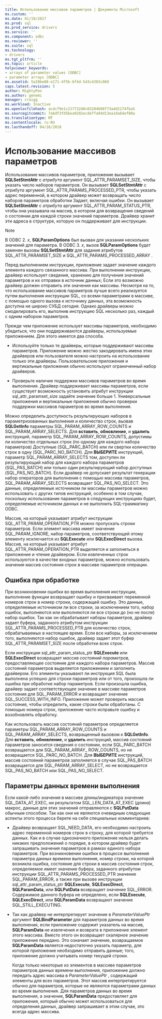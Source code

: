 ```yaml
---
title: Использование массивов параметров | Документы Microsoft
ms.custom: ''
ms.date: 01/19/2017
ms.prod: sql
ms.prod_service: drivers
ms.service: ''
ms.component: odbc
ms.reviewer: ''
ms.suite: sql
ms.technology:
- drivers
ms.tgt_pltfrm: ''
ms.topic: article
helpviewer_keywords:
- arrays of parameter values [ODBC]
- parameter arrays [ODBC]
ms.assetid: 5a28be88-e171-4f5b-bf4d-543c4383c869
caps.latest.revision: 5
author: MightyPen
ms.author: genemi
manager: craigg
ms.workload: Inactive
ms.openlocfilehash: acdcf9e1c21773240c03204608f73a4d2174fba5
ms.sourcegitcommit: 7a6df3fd5bea9282ecdeffa94d13ea1da6def80a
ms.translationtype: MT
ms.contentlocale: ru-RU
ms.lasthandoff: 04/16/2018
---
```

# <a name="using-arrays-of-parameters"></a>Использование массивов параметров
Использование массивов параметров, приложение вызывает **SQLSetStmtAttr** с *атрибута* аргумент SQL_ATTR_PARAMSET_SIZE, чтобы указать число наборов параметров. Он вызывает **SQLSetStmtAttr** с *атрибута* аргумент SQL_ATTR_PARAMS_PROCESSED_PTR, чтобы указать адрес переменной, в котором драйвер может возвращать число наборов параметров обработки Задает, включая ошибки. Он вызывает **SQLSetStmtAttr** с *атрибута* аргумент SQL_ATTR_PARAM_STATUS_PTR, чтобы она указывала на массив, в котором для возвращения сведений о состоянии для каждой строки значений параметров. Драйвер хранит эти адреса в структуре, которую он поддерживает для инструкции.  
  
> [!NOTE]  
>  В ODBC 2. *x*, **SQLParamOptions** был вызван для указания нескольких значений для параметра. В ODBC 3. *x*, вызов **SQLParamOptions** будет заменен вызовы **SQLSetStmtAttr** для задания атрибутов SQL_ATTR_PARAMSET_SIZE и SQL_ATTR_PARAMS_PROCESSED_ARRAY .  
  
 Перед выполнением инструкции, приложение задает значение каждого элемента каждого связанного массива. При выполнении инструкции, драйвер использует сведения, хранению для получения значений параметров и их отправки в источник данных; Если это возможно драйвер должен отправить эти значения как массивы. Несмотря на то, что использование массивов параметров лучше всего реализуется путем выполнения инструкции SQL, со всеми параметрами в массиве, с помощью одного вызова к источнику данных, эта возможность доступна не широко СУБД сегодня. Однако драйверы можно смоделировать его, выполнив инструкцию SQL несколько раз, каждый с одним набором параметров.  
  
 Прежде чем приложение использует массивы параметров, необходимо убедиться, что они поддерживаются драйверы, используемые приложением. Для этого имеется два способа.  
  
-   Используйте только те драйверы, которые поддерживают массивы параметров. Приложение можно жестко закодировать имена этих драйверов или пользователя можно настроить на использование только эти драйверы. Пользовательские приложения и вертикальные приложения обычно используют ограниченный набор драйверов.  
  
-   Проверьте наличие поддержки массивов параметров во время выполнения. Драйвер поддерживает массивы параметров, если существует возможность установить атрибут инструкции sql_attr_paramset_size задайте значение больше 1. Универсальные приложения и вертикальные приложения обычно проверки поддержки массивов параметров во время выполнения.  
  
 Можно определить доступность результирующих наборов в параметризованных выполнения и количество строк, вызвав **SQLGetInfo** параметры SQL_PARAM_ARRAY_ROW_COUNTS и SQL_PARAM_ARRAY_SELECTS. Для **вставить**, **обновление**, и **удалить** инструкций, параметр SQL_PARAM_ARRAY_ROW_COUNTS, допустимы ли количество отдельных строк (по одному для каждого набора параметров) Доступные (SQL_PARC_BATCH) или ли свертки количество строк в одну (SQL_PARC_NO_BATCH). Для **ВЫБЕРИТЕ** инструкций, параметр SQL_PARAM_ARRAY_SELECTS том, доступен ли результирующий набор для каждого набора параметров (SQL_PAS_BATCH) или только один результирующий набор доступных (SQL_PAS_NO_BATCH). Если драйвер не допускает результат генерации набор операторов для выполнения с помощью массива параметров, SQL_PARAM_ARRAY_SELECTS возвращает SQL_PAS_NO_SELECT. Это данные, определяемые источником ли массивы параметров можно использовать с других типов инструкций, особенно в том случае, поскольку использование параметров в следующих инструкциях будет, определяемые источником данных и не выполнить SQL-грамматику ODBC.  
  
 Массив, на который указывает атрибут инструкции SQL_ATTR_PARAM_OPERATION_PTR можно пропускать строки параметров. Если элемент массива имеет значение SQL_PARAM_IGNORE, набор параметров, соответствующей этому элементу исключается из **SQLExecute** или **SQLExecDirect** вызова. Массив, на который указывает атрибут SQL_ATTR_PARAM_OPERATION_PTR выделяется и заполняться в приложение и чтение драйвером. Если извлеченных строк используются в качестве входных параметров, можно использовать значения массив состояния строк в массиве параметров операции.  
  
## <a name="error-processing"></a>Ошибка при обработке  
 При возникновении ошибки во время выполнения инструкции, выполнение функции возвращает ошибку и присваивает переменной номеров строк в номер строки, содержащей ошибку. Это данные, определяемые источником ли все строки, за исключением того, набор ошибок, выполняются или выполняются ли все строки до (но не после) набор ошибок. Так как он обрабатывает наборы параметров, драйвер задает буфера, заданного атрибутом инструкции SQL_ATTR_PARAMS_PROCESSED_PTR для количество строк, обрабатываемых в настоящее время. Если все наборы, за исключением того, выполняются набор ошибок, драйвер задает этот буфер SQL_ATTR_PARAMSET_SIZE после обработки всех строк.  
  
 Если инструкции sql_attr_param_status_ptr **SQLExecute** или **SQLExecDirect** возвращает *массив состояний параметров,* предоставляющее состояние для каждого набора параметров. Массив состояний параметров выделяется приложением и заполнить драйвером. Его элементы указывают ли инструкция SQL была выполнена успешно для строки параметров или от того, произошла ли ошибка при обработке набор параметров. Если произошла ошибка, драйвер задает соответствующее значение в массиве параметров состояния для SQL_PARAM_ERROR и возвращает значение SQL_SUCCESS_WITH_INFO. Приложение может проверить массив состояния, чтобы определить, какие строки были обработаны. С помощью номера строк, приложение часто исправьте ошибку и возобновлять обработку.  
  
 Как использовать массив состояний параметров определяется параметры SQL_PARAM_ARRAY_ROW_COUNTS и SQL_PARAM_ARRAY_SELECTS, возвращенный вызовом к **SQLGetInfo**. Для **вставить**, **обновление**, и **удалить** инструкций, массив состояний параметров заносится сведения о состоянии, если SQL_PARC_BATCH возвращается для SQL_PARAM_ARRAY_ ROW_COUNTS, но не возвращается SQL_PARC_NO_BATCH. Для **ВЫБЕРИТЕ** инструкций, массив состояний параметров заполняется в случае SQL_PAS_BATCH возвращается для SQL_PARAM_ARRAY_SELECT, но не возвращается SQL_PAS_NO_BATCH или SQL_PAS_NO_SELECT.  
  
## <a name="data-at-execution-parameters"></a>Параметры данных времени выполнения  
 Если какой-либо значения в массиве длины/индикатора значение SQL_DATA_AT_EXEC, ни результатом SQL_LEN_DATA_AT_EXEC (*длина*) макрос, данные для этих значений отправляются с **SQLPutData** обычным способом. Так как они не являются очевидным следующие аспекты этого процесса берете на себя специальных комментариев:  
  
-   Драйвер возвращает SQL_NEED_DATA, его необходимо настроить адрес переменной номеров строк в строку, для которой требуется данных. Как и в случае однозначного приложение нельзя делать никаких предположений о порядке, в котором драйвер будет запрашивать значения параметров в рамках единого набора параметров. При возникновении ошибки в процессе выполнения параметра данных времени выполнения, номер строки, на которой возникла ошибка, состояние для строки в массив состояния строк, определяемое имеет значение буфера, заданного атрибутом инструкции SQL_ATTR_PARAMS_PROCESSED_PTR значение SQL_PARAM_ERROR, а также при вызове инструкции sql_attr_param_status_ptr **SQLExecute**, **SQLExecDirect**, **SQLParamData**, или  **SQLPutData** возвращает значение SQL_ERROR. Содержимое данного буфера не определено, если **SQLExecute**, **SQLExecDirect**, или **SQLParamData** возвращают значение SQL_STILL_EXECUTING.  
  
-   Так как драйвер не интерпретирует значение в *ParameterValuePtr* аргумент **SQLBindParameter** для параметров данных во время выполнения, если приложение содержит указатель на массив,  **SQLParamData** не извлечения и возврата в приложение элемент этого массива. Вместо этого он возвращает скалярное значение приложение передано. Это означает значение, возвращаемое **SQLParamData** является недостаточно указать параметр, для которой приложение необходимо отправить данные; того, приложение должно учитывать номер текущей строки.  
  
     Когда только некоторые из элементов в массиве параметров параметров данных времени выполнения, приложение должно передать адрес массива в *ParameterValuePtr* , содержащий элементы для всех параметров. Этот массив интерпретируется обычно для параметров, которые не являются параметрами данных во время выполнения. Для параметров данных во время выполнения, а значение, **SQLParamData** предоставляет для приложения, который обычно может использоваться для определения данных, драйвер запрашивает в этом случае, это всегда адрес массива.
